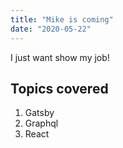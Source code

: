 ```yaml
---
title: "Mike is coming"
date: "2020-05-22"
---
```


I just want show my job!


## Topics covered

1. Gatsby
2. Graphql
3. React
